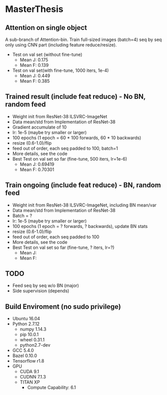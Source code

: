 # MasterThesis

## Attention on single object
A sub-branch of Attention-bin.
Train full-sized images (batch=4) seq by seq only using CNN part (including feature reduce/resize).
* Test on val set (without fine-tune)
  * Mean J: 0.175
  * Mean F: 0.139
* Test on val set(with fine-tune, 1000 iters, 1e-4)
  * Mean J: 0.449
  * Mean F: 0.385
  
## Trained result (include feat reduce) - No BN, random feed
* Weight init from ResNet-38 ILSVRC-ImageNet
* Data mean/std from Implementation of ResNet-38
* Gradient accumulate of 10
* lr: 1e-5 (maybe try smaller or larger)
* 100 epochs (1 epoch = 60 * 100 forwards, 60 * 10 backwards)
* resize (0.6-1.0)/flip
* feed out of order, each seq padded to 100, batch=1
* More details, see the code
* Best Test on val set so far (fine-tune, 500 iters, lr=1e-6)
  * Mean J: 0.69419
  * Mean F: 0.70301
  
## Train ongoing (include feat reduce) - BN, random feed
* Weight init from ResNet-38 ILSVRC-ImageNet, including BN mean/var
* Data mean/std from Implementation of ResNet-38
* Batch = ?
* lr: 1e-5 (maybe try smaller or larger)
* 100 epochs (1 epoch = ? forwards, ? backwards), update BN stats
* resize (0.6-1.0)/flip
* feed out of order, each seq padded to 100
* More details, see the code
* Best Test on val set so far (fine-tune, ? iters, lr=?)
  * Mean J: 
  * Mean F: 
 

## TODO
* Feed seq by seq w/o BN (major)
* Side supervision (depends)

## Build Enviroment (no sudo privilege)
* Ubuntu 16.04
* Python 2.7.12
  * numpy 1.14.3
  * pip 10.0.1
  * wheel 0.31.1
  * python2.7-dev
* GCC 5.4.0
* Bazel 0.10.0
* Tensorflow r1.8
* GPU
  * CUDA 9.1
  * CUDNN 7.1.3
  * TITAN XP
    * Compute Capability: 6.1
